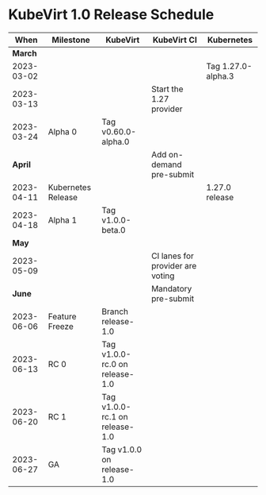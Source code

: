 # KubeVirt 1.0 Release Schedule

| **When**    | **Milestone**      | **KubeVirt**                   | **KubeVirt CI**                  | **Kubernetes**     |
| ----------- | ------------------ | ------------------------------ | -------------------------------- | ------------------ |
| **March**   |                    |                                |                                  |                    |
|  2023-03-02 |                    |                                |                                  | Tag 1.27.0-alpha.3 |
|  2023-03-13 |                    |                                | Start the 1.27 provider          |                    |
|  2023-03-24 | Alpha 0            | Tag v0.60.0-alpha.0            |                                  |                    |
| **April**   |                    |                                | Add on-demand pre-submit         |                    |
|  2023-04-11 | Kubernetes Release |                                |                                  | 1.27.0 release     |
|  2023-04-18 | Alpha 1            | Tag v1.0.0-beta.0              |                                  |                    |
| **May**     |                    |                                |                                  |                    |
|  2023-05-09 |                    |                                | CI lanes for provider are voting |                    |
| **June**    |                    |                                | Mandatory pre-submit             |                    |
|  2023-06-06 | Feature Freeze     | Branch release-1.0             |                                  |                    |
|  2023-06-13 | RC 0               | Tag v1.0.0-rc.0 on release-1.0 |                                  |                    |
|  2023-06-20 | RC 1               | Tag v1.0.0-rc.1 on release-1.0 |                                  |                    |
|  2023-06-27 | GA                 | Tag v1.0.0 on release-1.0      |                                  |                    |
